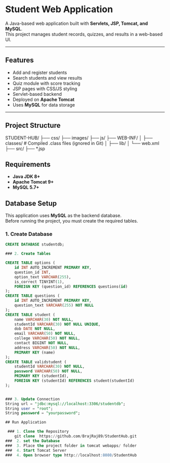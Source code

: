 # Student Web Application
A  Java-based web application built with **Servlets, JSP, Tomcat, and MySQL**.  
This project manages student records, quizzes, and results in a web-based UI.

---
## Features
- Add and register students
- Search students and view results
- Quiz module with score tracking
- JSP pages with CSS/JS styling
- Servlet-based backend
- Deployed on **Apache Tomcat**
- Uses **MySQL** for data storage

---
##  Project Structure
STUDENT-HUB/
├── css/ 
├── images/
├── js/
├── WEB-INF/
│ ├── classes/ # Compiled .class files (ignored in Git)
│ ├── lib/
│ └── web.xml 
├── src/ 
├── *.jsp 

##  Requirements
- **Java JDK 8+**
- **Apache Tomcat 9+**
- **MySQL 5.7+**

##  Database Setup

This application uses **MySQL** as the backend database.  
Before running the project, you must create the required tables.

### 1. Create Database
```sql
CREATE DATABASE studentdb;

### 2. Create Tables

CREATE TABLE options (
    id INT AUTO_INCREMENT PRIMARY KEY,
    question_id INT,
    option_text VARCHAR(255),
    is_correct TINYINT(1),
    FOREIGN KEY (question_id) REFERENCES questions(id)
);
CREATE TABLE questions (
    id INT AUTO_INCREMENT PRIMARY KEY,
    question_text VARCHAR(255) NOT NULL
);
CREATE TABLE student (
    name VARCHAR(30) NOT NULL,
    studentId VARCHAR(30) NOT NULL UNIQUE,
    dob DATE NOT NULL,
    email VARCHAR(50) NOT NULL,
    college VARCHAR(50) NOT NULL,
    contact BIGINT NOT NULL,
    address VARCHAR(50) NOT NULL,
    PRIMARY KEY (name)
);
CREATE TABLE validstudent (
    studentId VARCHAR(30) NOT NULL,
    password VARCHAR(50) NOT NULL,
    PRIMARY KEY (studentId),
    FOREIGN KEY (studentId) REFERENCES student(studentId)
);


### 3. Update Connection
String url = "jdbc:mysql://localhost:3306/studentdb";
String user = "root";
String password = "yourpassword";

## Run Application

 ### 1. Clone the Repository
    git clone  https://github.com/BrajRaj89/StudentHub.git
###  2. set the Database
###  3. Place the project folder in tomcat webapps/ folder
###  4. Start Tomcat Server
###  4. Open browser type http://localhost:8080/StudentHub


